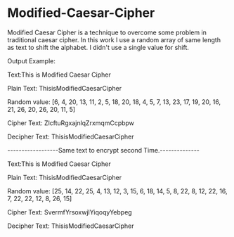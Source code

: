 # Modified-Caesar-Cipher

Modified Caesar Cipher is a technique to overcome some problem in traditional caesar cipher. In this work I use a random array of same length as text to shift the alphabet. I didn't use a single value for shift.

Output Example:

Text:This is Modified Caesar Cipher

Plain Text: ThisisModifiedCaesarCipher

Random value: [6, 4, 20, 13, 11, 2, 5, 18, 20, 18, 4, 5, 7, 13, 23, 17, 19, 20, 16, 21, 26, 20, 26, 20, 11, 5]

Cipher Text: ZlcftuRgxajnlqZrxmqmCcpbpw

Decipher Text: ThisisModifiedCaesarCipher


------------------Same text to encrypt second Time.--------------

Text:This is Modified Caesar Cipher

Plain Text: ThisisModifiedCaesarCipher

Random value: [25, 14, 22, 25, 4, 13, 12, 3, 15, 6, 18, 14, 5, 8, 22, 8, 12, 22, 16, 7, 22, 22, 12, 8, 26, 15]

Cipher Text: SvermfYrsoxwjlYiqoqyYebpeg

Decipher Text: ThisisModifiedCaesarCipher
